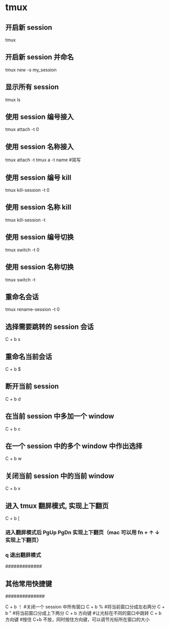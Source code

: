 # tmux

## 开启新 session

tmux

## 开启新 session 并命名

tmux new -s my_session

## 显示所有 session

tmux ls

## 使用 session 编号接入

tmux attach -t 0

## 使用 session 名称接入

tmux attach -t <session-name>
tmux a -t name #简写

## 使用 session 编号 kill

tmux kill-session -t 0

## 使用 session 名称 kill

tmux kill-session -t <session-name>

## 使用 session 编号切换

tmux switch -t 0

## 使用 session 名称切换

tmux switch -t <session-name>

## 重命名会话

tmux rename-session -t 0 <new-name>

## 选择需要跳转的 session 会话

C + b s

## 重命名当前会话

C + b $

## 断开当前 session

C + b d

## 在当前 session 中多加一个 window

C + b c

## 在一个 session 中的多个 window 中作出选择

C + b w

## 关闭当前 session 中的当前 window

C + b x

## 进入 tmux 翻屏模式, 实现上下翻页

C + b [

### 进入翻屏模式后 PgUp PgDn 实现上下翻页（mac 可以用 fn + ↑ ↓ 实现上下翻页）

### q 退出翻屏模式

#############

## 其他常用快捷键

##############

C + b ！ #关闭一个 session 中所有窗口
C + b % #将当前窗口分成左右两分
C + b " #将当前窗口分成上下两分
C + b 方向键 #让光标在不同的窗口中跳转
C + b 方向键 #按住 C+b 不放，同时按住方向键，可以调节光标所在窗口的大小
